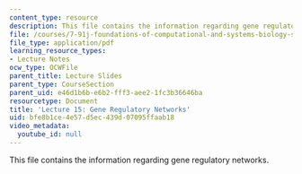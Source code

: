 ```yaml
---
content_type: resource
description: This file contains the information regarding gene regulatory networks.
file: /courses/7-91j-foundations-of-computational-and-systems-biology-spring-2014/bfe8b1ce4e57d5ec439d07095ffaab18_MIT7_91JS14_Lecture15.pdf
file_type: application/pdf
learning_resource_types:
- Lecture Notes
ocw_type: OCWFile
parent_title: Lecture Slides
parent_type: CourseSection
parent_uid: e46d1b6b-e6b2-fff3-aee2-1fc3b36646ba
resourcetype: Document
title: 'Lecture 15: Gene Regulatory Networks'
uid: bfe8b1ce-4e57-d5ec-439d-07095ffaab18
video_metadata:
  youtube_id: null
---
```

This file contains the information regarding gene regulatory networks.

